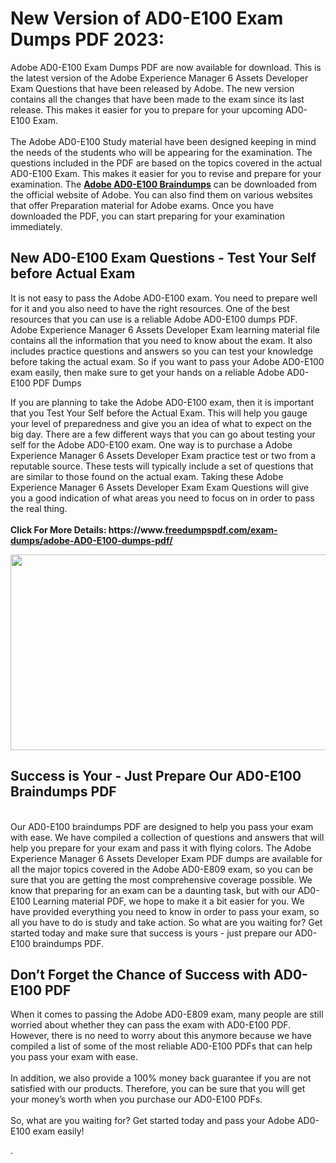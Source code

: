 <h1>New Version of AD0-E100 Exam Dumps PDF 2023:</h1>
<p>Adobe AD0-E100 Exam Dumps PDF are now available for download. This is the latest version of the Adobe Experience Manager 6 Assets Developer Exam Questions that have been released by Adobe. The new version contains all the changes that have been made to the exam since its last release. This makes it easier for you to prepare for your upcoming AD0-E100 Exam.<br /> <br /> The Adobe AD0-E100 Study material have been designed keeping in mind the needs of the students who will be appearing for the examination. The questions included in the PDF are based on the topics covered in the actual AD0-E100 Exam. This makes it easier for you to revise and prepare for your examination. The <strong><a href="bit.ly/3FntsuZ">Adobe AD0-E100 Braindumps</a></strong> can be downloaded from the official website of Adobe. You can also find them on various websites that offer Preparation material for Adobe exams. Once you have downloaded the PDF, you can start preparing for your examination immediately.</p>
<h2>New AD0-E100 Exam Questions - Test Your Self before Actual Exam</h2>
<p>It is not easy to pass the Adobe AD0-E100 exam. You need to prepare well for it and you also need to have the right resources. One of the best resources that you can use is a reliable Adobe AD0-E100 dumps PDF. Adobe Experience Manager 6 Assets Developer Exam learning material file contains all the information that you need to know about the exam. It also includes practice questions and answers so you can test your knowledge before taking the actual exam. So if you want to pass your Adobe AD0-E100 exam easily, then make sure to get your hands on a reliable Adobe AD0-E100 PDF Dumps</p>
<p>If you are planning to take the Adobe AD0-E100 exam, then it is important that you Test Your Self before the Actual Exam. This will help you gauge your level of preparedness and give you an idea of what to expect on the big day. There are a few different ways that you can go about testing your self for the Adobe AD0-E100 exam. One way is to purchase a Adobe Experience Manager 6 Assets Developer Exam practice test or two from a reputable source. These tests will typically include a set of questions that are similar to those found on the actual exam. Taking these Adobe Experience Manager 6 Assets Developer Exam Exam Questions will give you a good indication of what areas you need to focus on in order to pass the real thing.<br /> <br /> <strong>Click For More Details: https://www.<a href="bit.ly/3FntsuZ">freedumpspdf.com/exam-dumps/adobe-AD0-E100-dumps-pdf/</a></strong></p>
<p><strong><img src="https://i.ibb.co/m5k31Qp/freedumpspdf.jpg&quot;" alt="" width="555" height="313" /></strong></p>
<h2>Success is Your - Just Prepare Our AD0-E100 Braindumps PDF</h2>
<p><br /> Our AD0-E100 braindumps PDF are designed to help you pass your exam with ease. We have compiled a collection of questions and answers that will help you prepare for your exam and pass it with flying colors. The Adobe Experience Manager 6 Assets Developer Exam PDF dumps are available for all the major topics covered in the Adobe AD0-E809 exam, so you can be sure that you are getting the most comprehensive coverage possible. We know that preparing for an exam can be a daunting task, but with our AD0-E100 Learning material PDF, we hope to make it a bit easier for you. We have provided everything you need to know in order to pass your exam, so all you have to do is study and take action. So what are you waiting for? Get started today and make sure that success is yours - just prepare our AD0-E100 braindumps PDF.</p>
<h2>Don&rsquo;t Forget the Chance of Success with AD0-E100 PDF</h2>
<p>When it comes to passing the Adobe AD0-E809 exam, many people are still worried about whether they can pass the exam with AD0-E100 PDF. However, there is no need to worry about this anymore because we have compiled a list of some of the most reliable AD0-E100 PDFs that can help you pass your exam with ease.<br /> <br /> In addition, we also provide a 100% money back guarantee if you are not satisfied with our products. Therefore, you can be sure that you will get your money&rsquo;s worth when you purchase our AD0-E100 PDFs.<br /> <br /> So, what are you waiting for? Get started today and pass your Adobe AD0-E100 exam easily!</p>
<p>.</p>
<p>&nbsp;</p>
